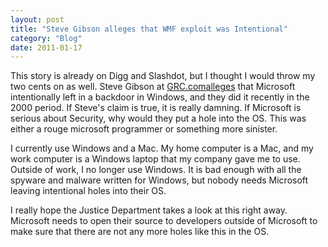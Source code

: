 ```yaml
---
layout: post
title: "Steve Gibson alleges that WMF exploit was Intentional"
category: "Blog"
date: 2011-01-17
---
```



This story is already on Digg and Slashdot, but I thought I would throw my two cents on as well. Steve Gibson at [GRC.com](http://www.grc.com)[alleges](http://thisweekintech.com/sn22) that Microsoft intentionally left in a backdoor in Windows, and they did it recently in the 2000 period. If Steve's claim is true, it is really damning. If Microsoft is serious about Security, why would they put a hole into the OS. This was either a rouge microsoft programmer or something more sinister.

I currently use Windows and a Mac. My home computer is a Mac, and my work computer is a Windows laptop that my company gave me to use. Outside of work, I no longer use Windows. It is bad enough with all the spyware and malware written for Windows, but nobody needs Microsoft leaving intentional holes into their OS.

I really hope the Justice Department takes a look at this right away. Microsoft needs to open their source to developers outside of Microsoft to make sure that there are not any more holes like this in the OS.